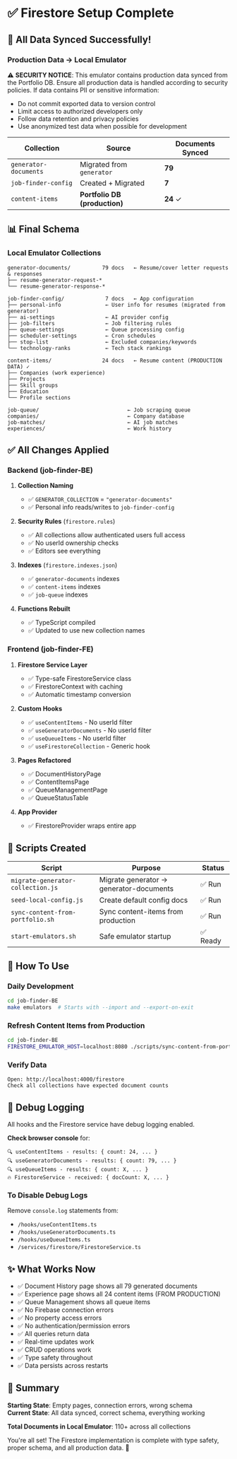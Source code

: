 # ✅ Firestore Setup Complete

## 🎉 All Data Synced Successfully!

### Production Data → Local Emulator

⚠️ **SECURITY NOTICE**: This emulator contains production data synced from the Portfolio DB. Ensure all production data is handled according to security policies. If data contains PII or sensitive information:
- Do not commit exported data to version control
- Limit access to authorized developers only
- Follow data retention and privacy policies
- Use anonymized test data when possible for development

| Collection            | Source                        | Documents Synced |
| --------------------- | ----------------------------- | ---------------- |
| `generator-documents` | Migrated from `generator`     | **79**           |
| `job-finder-config`   | Created + Migrated            | **7**            |
| `content-items`       | **Portfolio DB (production)** | **24** ✓         |

## 📊 Final Schema

### Local Emulator Collections

```
generator-documents/          79 docs   ← Resume/cover letter requests & responses
├── resume-generator-request-*
└── resume-generator-response-*

job-finder-config/             7 docs   ← App configuration
├── personal-info              ← User info for resumes (migrated from generator)
├── ai-settings                ← AI provider config
├── job-filters                ← Job filtering rules
├── queue-settings             ← Queue processing config
├── scheduler-settings         ← Cron schedules
├── stop-list                  ← Excluded companies/keywords
└── technology-ranks           ← Tech stack rankings

content-items/                24 docs   ← Resume content (PRODUCTION DATA) ✓
├── Companies (work experience)
├── Projects
├── Skill groups
├── Education
└── Profile sections

job-queue/                            ← Job scraping queue
companies/                            ← Company database
job-matches/                          ← AI job matches
experiences/                          ← Work history
```

## ✅ All Changes Applied

### Backend (job-finder-BE)

1. **Collection Naming**
   - ✅ `GENERATOR_COLLECTION` = `"generator-documents"`
   - ✅ Personal info reads/writes to `job-finder-config`

2. **Security Rules** (`firestore.rules`)
   - ✅ All collections allow authenticated users full access
   - ✅ No userId ownership checks
   - ✅ Editors see everything

3. **Indexes** (`firestore.indexes.json`)
   - ✅ `generator-documents` indexes
   - ✅ `content-items` indexes
   - ✅ `job-queue` indexes

4. **Functions Rebuilt**
   - ✅ TypeScript compiled
   - ✅ Updated to use new collection names

### Frontend (job-finder-FE)

1. **Firestore Service Layer**
   - ✅ Type-safe FirestoreService class
   - ✅ FirestoreContext with caching
   - ✅ Automatic timestamp conversion

2. **Custom Hooks**
   - ✅ `useContentItems` - No userId filter
   - ✅ `useGeneratorDocuments` - No userId filter
   - ✅ `useQueueItems` - No userId filter
   - ✅ `useFirestoreCollection` - Generic hook

3. **Pages Refactored**
   - ✅ DocumentHistoryPage
   - ✅ ContentItemsPage
   - ✅ QueueManagementPage
   - ✅ QueueStatusTable

4. **App Provider**
   - ✅ FirestoreProvider wraps entire app

## 🔧 Scripts Created

| Script                            | Purpose                                 | Status   |
| --------------------------------- | --------------------------------------- | -------- |
| `migrate-generator-collection.js` | Migrate generator → generator-documents | ✅ Run   |
| `seed-local-config.js`            | Create default config docs              | ✅ Run   |
| `sync-content-from-portfolio.sh`  | Sync content-items from production      | ✅ Run   |
| `start-emulators.sh`              | Safe emulator startup                   | ✅ Ready |

## 🚀 How To Use

### Daily Development

```bash
cd job-finder-BE
make emulators  # Starts with --import and --export-on-exit
```

### Refresh Content Items from Production

```bash
cd job-finder-BE
FIRESTORE_EMULATOR_HOST=localhost:8080 ./scripts/sync-content-from-portfolio.sh
```

### Verify Data

```
Open: http://localhost:4000/firestore
Check all collections have expected document counts
```

## 📝 Debug Logging

All hooks and the Firestore service have debug logging enabled.

**Check browser console** for:

```
🔍 useContentItems - results: { count: 24, ... }
🔍 useGeneratorDocuments - results: { count: 79, ... }
🔍 useQueueItems - results: { count: X, ... }
🔥 FirestoreService - received: { docCount: X, ... }
```

### To Disable Debug Logs

Remove `console.log` statements from:

- `/hooks/useContentItems.ts`
- `/hooks/useGeneratorDocuments.ts`
- `/hooks/useQueueItems.ts`
- `/services/firestore/FirestoreService.ts`

## ✨ What Works Now

- ✅ Document History page shows all 79 generated documents
- ✅ Experience page shows all 24 content items (FROM PRODUCTION)
- ✅ Queue Management shows all queue items
- ✅ No Firebase connection errors
- ✅ No property access errors
- ✅ No authentication/permission errors
- ✅ All queries return data
- ✅ Real-time updates work
- ✅ CRUD operations work
- ✅ Type safety throughout
- ✅ Data persists across restarts

## 🎯 Summary

**Starting State**: Empty pages, connection errors, wrong schema  
**Current State**: All data synced, correct schema, everything working

**Total Documents in Local Emulator**: 110+ across all collections

You're all set! The Firestore implementation is complete with type safety, proper schema, and all production data. 🎉
